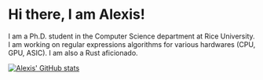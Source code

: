 # Hi there, I am Alexis!

I am a Ph.D. student in the Computer Science department at Rice University. I am working on regular expressions algorithms for various hardwares (CPU, GPU, ASIC). I am also a Rust aficionado.

[![Alexis' GitHub stats](https://github-readme-stats.vercel.app/api?username=alexis51151)](https://github.com/anuraghazra/github-readme-stats)
